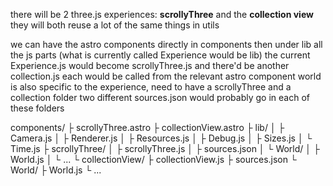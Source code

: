 there will be 2 three.js experiences: **scrollyThree** and the **collection view**
they will both reuse a lot of the same things in utils

we can have the astro components directly in components
then under lib all the js parts (what is currently called Experience would be lib)
the current Experience.js would become scrollyThree.js and there'd be another collection.js
each would be called from the relevant astro component
world is also specific to the experience, need to have a scrollyThree and a collection folder
two different sources.json would probably go in each of these folders

components/
├ scrollyThree.astro
├ collectionView.astro
├ lib/
│ ├ Camera.js
│ ├ Renderer.js
│ ├ Resources.js
│ ├ Debug.js
│ ├ Sizes.js
│ └ Time.js
├ scrollyThree/
│ ├ scrollyThree.js
│ ├ sources.json
│ └ World/
│   ├ World.js
│   └ ...
└ collectionView/
  ├ collectionView.js
  ├ sources.json
  └ World/
    ├ World.js
    └ ...


